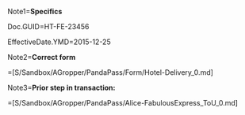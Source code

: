 Note1=<b>Specifics</b>

Doc.GUID=HT-FE-23456

EffectiveDate.YMD=2015-12-25

Note2=<b>Correct form</b>

=[S/Sandbox/AGropper/PandaPass/Form/Hotel-Delivery_0.md]

Note3=<b>Prior step in transaction:</b>

=[S/Sandbox/AGropper/PandaPass/Alice-FabulousExpress_ToU_0.md]